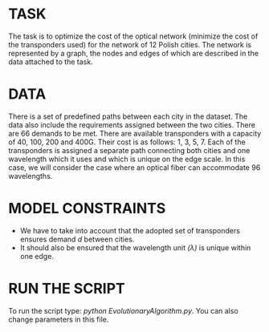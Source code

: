 # TASK
The task is to optimize the cost of the optical network (minimize the cost of the transponders used) for the network of 12 Polish cities. The network is represented by a graph, the nodes and edges of which are described in the data attached to the task.

# DATA
There is a set of predefined paths between each city in the dataset. The data also include the requirements assigned between the two cities. There are 66 demands to be met.  There are available transponders with a capacity of 40, 100, 200 and 400G. Their cost is as follows: 1, 3, 5, 7. Each of the transponders is assigned a separate path connecting both cities and one wavelength which it uses and which is unique on the edge scale. In this case, we will consider the case where an optical fiber can accommodate 96 wavelengths.

# MODEL CONSTRAINTS
* We have to take into account that the adopted set of transponders ensures demand *d* between cities.
* It should also be ensured that the wavelength unit *(λ)* is unique within one edge.

# RUN THE SCRIPT
To run the script type: *python EvolutionaryAlgorithm.py*. You can also change parameters in this file.